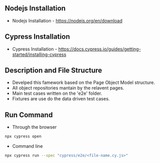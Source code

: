 
## Nodejs Installation

   * Nodejs Installation - https://nodejs.org/en/download
    
## Cypress Installation

   * Cypress Installation - https://docs.cypress.io/guides/getting-started/installing-cypress

## Description and File Structure

   * Develped this famework based on the Page Object Model structure. 
   * All object repositories mantain by the relavent pages.
   * Main test cases written on the 'e2e' folder.
   * Fixtures are use do the data driven test cases.
        
## Run Command

*   Through the browser
 ```bash
npx cypress open
 ```
* Command line
 ```bash
npx cypress run --spec "cypress/e2e/<file-name.cy.js>"
 ```
